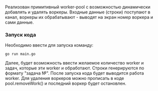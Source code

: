 Реализован примитивный worker-pool c возможностью динамически добавлять и удалять воркеры. Входные данные (строки) поступают в канал, воркеры их обрабатывают - выводят на экран номер воркера и сами данные.

### Запуск кода
Необходимо ввести для запуска команду:

```
go run main.go
```
Далее, будет возможность ввести желаемое количество worker и задач, которые эти worker и обработают. Строки генерируются по формату "задача №".
После запуска кода будет выводится работа worker.
Для удаления воркеров можно прописать в коде pool.removeWork() и последний воркер будет остановлен.
